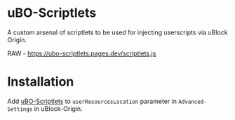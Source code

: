 # uBO-Scriptlets
A custom arsenal of scriptlets to be used for injecting userscripts via uBlock Origin.

RAW - https://ubo-scriptlets.pages.dev/scriptlets.js

# Installation 

Add [uBO-Scriptlets](https://ubo-scriptlets.pages.dev/scriptlets.js) to `userResourcesLocation` parameter in `Advanced-Settings` in uBlock-Origin.
